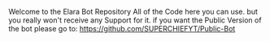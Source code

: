 Welcome to the Elara Bot Repository 
All of the Code here you can use. but you really won't receive any Support for it. if you want the Public Version of the bot please go to: https://github.com/SUPERCHIEFYT/Public-Bot 
